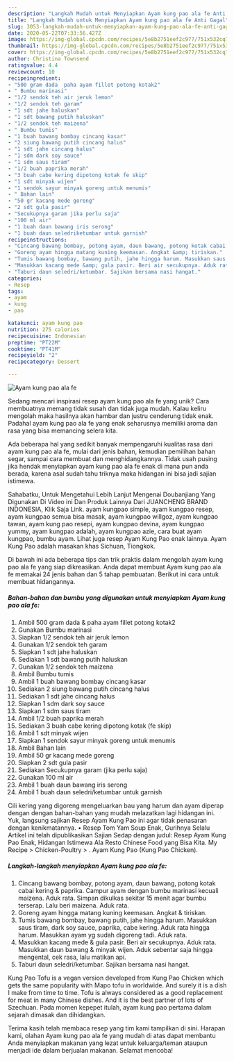 ```yaml
---
description: "Langkah Mudah untuk Menyiapkan Ayam kung pao ala fe Anti Gagal"
title: "Langkah Mudah untuk Menyiapkan Ayam kung pao ala fe Anti Gagal"
slug: 3053-langkah-mudah-untuk-menyiapkan-ayam-kung-pao-ala-fe-anti-gagal
date: 2020-05-22T07:33:56.427Z
image: https://img-global.cpcdn.com/recipes/5e8b2751eef2c977/751x532cq70/ayam-kung-pao-ala-fe-foto-resep-utama.jpg
thumbnail: https://img-global.cpcdn.com/recipes/5e8b2751eef2c977/751x532cq70/ayam-kung-pao-ala-fe-foto-resep-utama.jpg
cover: https://img-global.cpcdn.com/recipes/5e8b2751eef2c977/751x532cq70/ayam-kung-pao-ala-fe-foto-resep-utama.jpg
author: Christina Townsend
ratingvalue: 4.4
reviewcount: 10
recipeingredient:
- "500 gram dada  paha ayam fillet potong kotak2"
- " Bumbu marinasi"
- "1/2 sendok teh air jeruk lemon"
- "1/2 sendok teh garam"
- "1 sdt jahe haluskan"
- "1 sdt bawang putih haluskan"
- "1/2 sendok teh maizena"
- " Bumbu tumis"
- "1 buah bawang bombay cincang kasar"
- "2 siung bawang putih cincang halus"
- "1 sdt jahe cincang halus"
- "1 sdm dark soy sauce"
- "1 sdm saus tiram"
- "1/2 buah paprika merah"
- "3 buah cabe kering dipotong kotak fe skip"
- "1 sdt minyak wijen"
- "1 sendok sayur minyak goreng untuk menumis"
- " Bahan lain"
- "50 gr kacang mede goreng"
- "2 sdt gula pasir"
- "Secukupnya garam jika perlu saja"
- "100 ml air"
- "1 buah daun bawang iris serong"
- "1 buah daun seledriketumbar untuk garnish"
recipeinstructions:
- "Cincang bawang bombay, potong ayam, daun bawang, potong kotak cabai kering &amp; paprika. Campur ayam dengan bumbu marinasi kecuali maizena. Aduk rata. Simpan dikulkas sekitar 15 menit agar bumbu terserap. Lalu beri maizena. Aduk rata."
- "Goreng ayam hingga matang kuning keemasan. Angkat &amp; tiriskan."
- "Tumis bawang bombay, bawang putih, jahe hingga harum. Masukkan saus tiram, dark soy sauce, paprika, cabe kering. Aduk rata hingga harum. Masukkan ayam yg sudah digoreng tadi. Aduk rata."
- "Masukkan kacang mede &amp; gula pasir. Beri air secukupnya. Aduk rata. Masukkan daun bawang &amp; minyak wijen. Aduk sebentar saja hingga mengental, cek rasa, lalu matikan api."
- "Taburi daun seledri/ketumbar. Sajikan bersama nasi hangat."
categories:
- Resep
tags:
- ayam
- kung
- pao

katakunci: ayam kung pao 
nutrition: 275 calories
recipecuisine: Indonesian
preptime: "PT22M"
cooktime: "PT41M"
recipeyield: "2"
recipecategory: Dessert

---
```



![Ayam kung pao ala fe](https://img-global.cpcdn.com/recipes/5e8b2751eef2c977/751x532cq70/ayam-kung-pao-ala-fe-foto-resep-utama.jpg)

Sedang mencari inspirasi resep ayam kung pao ala fe yang unik? Cara membuatnya memang tidak susah dan tidak juga mudah. Kalau keliru mengolah maka hasilnya akan hambar dan justru cenderung tidak enak. Padahal ayam kung pao ala fe yang enak seharusnya memiliki aroma dan rasa yang bisa memancing selera kita.

Ada beberapa hal yang sedikit banyak mempengaruhi kualitas rasa dari ayam kung pao ala fe, mulai dari jenis bahan, kemudian pemilihan bahan segar, sampai cara membuat dan menghidangkannya. Tidak usah pusing jika hendak menyiapkan ayam kung pao ala fe enak di mana pun anda berada, karena asal sudah tahu triknya maka hidangan ini bisa jadi sajian istimewa.

Sahabatku, Untuk Mengetahui Lebih Lanjut Mengenai Doubanjiang Yang Digunakan Di Video ini Dan Produk Lainnya Dari JUANCHENG BRAND INDONESIA, Klik Saja Link. ayam kungpao simple, ayam kungpao resep, ayam kungpao semua bisa masak, ayam kungpao willgoz, ayam kungpao tawan, ayam kung pao resepi, ayam kungpao devina, ayam kungpao yummy, ayam kungpao adalah, ayam kungpao azie, cara buat ayam kungpao, bumbu ayam. Lihat juga resep Ayam Kung Pao enak lainnya. Ayam Kung Pao adalah masakan khas Sichuan, Tiongkok.


Di bawah ini ada beberapa tips dan trik praktis dalam mengolah ayam kung pao ala fe yang siap dikreasikan. Anda dapat membuat Ayam kung pao ala fe memakai 24 jenis bahan dan 5 tahap pembuatan. Berikut ini cara untuk membuat hidangannya.

<!--inarticleads1-->

##### Bahan-bahan dan bumbu yang digunakan untuk menyiapkan Ayam kung pao ala fe:

1. Ambil 500 gram dada &amp; paha ayam fillet potong kotak2
1. Gunakan  Bumbu marinasi
1. Siapkan 1/2 sendok teh air jeruk lemon
1. Gunakan 1/2 sendok teh garam
1. Siapkan 1 sdt jahe haluskan
1. Sediakan 1 sdt bawang putih haluskan
1. Gunakan 1/2 sendok teh maizena
1. Ambil  Bumbu tumis
1. Ambil 1 buah bawang bombay cincang kasar
1. Sediakan 2 siung bawang putih cincang halus
1. Sediakan 1 sdt jahe cincang halus
1. Siapkan 1 sdm dark soy sauce
1. Siapkan 1 sdm saus tiram
1. Ambil 1/2 buah paprika merah
1. Sediakan 3 buah cabe kering dipotong kotak (fe skip)
1. Ambil 1 sdt minyak wijen
1. Siapkan 1 sendok sayur minyak goreng untuk menumis
1. Ambil  Bahan lain
1. Ambil 50 gr kacang mede goreng
1. Siapkan 2 sdt gula pasir
1. Sediakan Secukupnya garam (jika perlu saja)
1. Gunakan 100 ml air
1. Ambil 1 buah daun bawang iris serong
1. Ambil 1 buah daun seledri/ketumbar untuk garnish


Cili kering yang digoreng mengeluarkan bau yang harum dan ayam diperap dengan dengan bahan-bahan yang mudah melazatkan lagi hidangan ini. Yuk, langsung sajikan Resep Ayam Kung Pao ini agar tidak penasaran dengan kenikmatannya. • Resep Tom Yam Soup Enak, Gurihnya Selalu Artikel ini telah dipublikasikan Sajian Sedap dengan judul: Resep Ayam Kung Pao Enak, Hidangan Istimewa Ala Resto Chinese Food yang Bisa Kita. My Recipe‎ &gt; ‎Chicken-Poultry‎ &gt; ‎. Ayam Kung Pao (Kung Pao Chicken). 

<!--inarticleads2-->

##### Langkah-langkah menyiapkan Ayam kung pao ala fe:

1. Cincang bawang bombay, potong ayam, daun bawang, potong kotak cabai kering &amp; paprika. Campur ayam dengan bumbu marinasi kecuali maizena. Aduk rata. Simpan dikulkas sekitar 15 menit agar bumbu terserap. Lalu beri maizena. Aduk rata.
1. Goreng ayam hingga matang kuning keemasan. Angkat &amp; tiriskan.
1. Tumis bawang bombay, bawang putih, jahe hingga harum. Masukkan saus tiram, dark soy sauce, paprika, cabe kering. Aduk rata hingga harum. Masukkan ayam yg sudah digoreng tadi. Aduk rata.
1. Masukkan kacang mede &amp; gula pasir. Beri air secukupnya. Aduk rata. Masukkan daun bawang &amp; minyak wijen. Aduk sebentar saja hingga mengental, cek rasa, lalu matikan api.
1. Taburi daun seledri/ketumbar. Sajikan bersama nasi hangat.


Kung Pao Tofu is a vegan version developed from Kung Pao Chicken which gets the same popularity with Mapo tofu in worldwide. And surely it is a dish I make from time to time. Tofu is always considered as a good replacement for meat in many Chinese dishes. And it is the best partner of lots of Szechuan. Pada momen kepepet itulah, ayam kung pao pertama dalam sejarah dimasak dan dihidangkan. 

Terima kasih telah membaca resep yang tim kami tampilkan di sini. Harapan kami, olahan Ayam kung pao ala fe yang mudah di atas dapat membantu Anda menyiapkan makanan yang lezat untuk keluarga/teman ataupun menjadi ide dalam berjualan makanan. Selamat mencoba!
